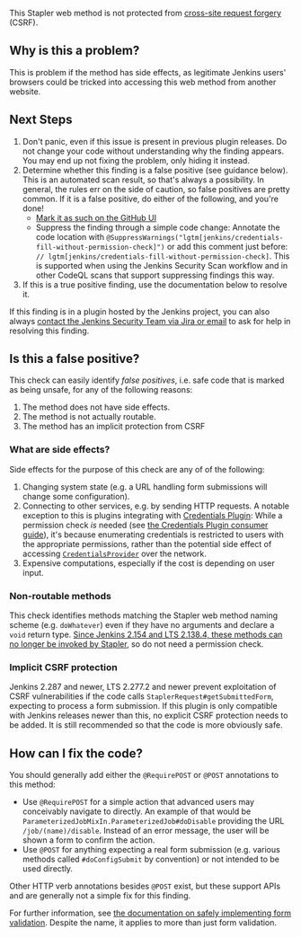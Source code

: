 This Stapler web method is not protected from [cross-site request forgery](https://owasp.org/www-community/attacks/csrf) (CSRF).

## Why is this a problem?

This is problem if the method has side effects, as legitimate Jenkins users' browsers could be tricked into accessing this web method from another website.

## Next Steps

<!-- Generic section used in all findings -->

1. Don't panic, even if this issue is present in previous plugin releases. Do not change your code without understanding why the finding appears. You may end up not fixing the problem, only hiding it instead.
2. Determine whether this finding is a false positive (see guidance below). This is an automated scan result, so that's always a possibility. In general, the rules err on the side of caution, so false positives are pretty common. If it is a false positive, do either of the following, and you're done!
    * [Mark it as such on the GitHub UI](https://docs.github.com/en/code-security/code-scanning/automatically-scanning-your-code-for-vulnerabilities-and-errors/managing-code-scanning-alerts-for-your-repository#dismissing--alerts)
    * Suppress the finding through a simple code change:
      Annotate the code location with `@SuppressWarnings("lgtm[jenkins/credentials-fill-without-permission-check]")` or add this comment just before: `// lgtm[jenkins/credentials-fill-without-permission-check]`.
      This is supported when using the Jenkins Security Scan workflow and in other CodeQL scans that support suppressing findings this way.
3. If this is a true positive finding, use the documentation below to resolve it.

If this finding is in a plugin hosted by the Jenkins project, you can also always [contact the Jenkins Security Team via Jira or email](https://www.jenkins.io/security/#reporting-vulnerabilities) to ask for help in resolving this finding.

## Is this a false positive?

This check can easily identify _false positives_, i.e. safe code that is marked as being unsafe, for any of the following reasons:

1. The method does not have side effects.
2. The method is not actually routable.
3. The method has an implicit protection from CSRF

### What are side effects?

Side effects for the purpose of this check are any of of the following:

1. Changing system state (e.g. a URL handling form submissions will change some configuration).
2. Connecting to other services, e.g. by sending HTTP requests. A notable exception to this is plugins integrating with [Credentials Plugin](https://plugins.jenkins.io/credentials/): While a permission check _is_ needed (see [the Credentials Plugin consumer guide](https://github.com/jenkinsci/credentials-plugin/blob/master/docs/consumer.adoc#providing-a-ui-form-element-to-let-a-user-select-credentials)), it's because enumerating credentials is restricted to users with the appropriate permissions, rather than the potential side effect of accessing [`CredentialsProvider`](https://www.jenkins.io/doc/developer/extensions/credentials/#credentialsprovider) over the network.
3. Expensive computations, especially if the cost is depending on user input.

### Non-routable methods

This check identifies methods matching the Stapler web method naming scheme (e.g. `doWhatever`) even if they have no arguments and declare a `void` return type. [Since Jenkins 2.154 and LTS 2.138.4, these methods can no longer be invoked by Stapler](https://www.jenkins.io/doc/developer/handling-requests/actions/), so do not need a permission check.

### Implicit CSRF protection

Jenkins 2.287 and newer, LTS 2.277.2 and newer prevent exploitation of CSRF vulnerabilities if the code calls `StaplerRequest#getSubmittedForm`, expecting to process a form submission. If this plugin is only compatible with Jenkins releases newer than this, no explicit CSRF protection needs to be added. It is still recommended so that the code is more obviously safe.

## How can I fix the code?

You should generally add either the `@RequirePOST` or `@POST` annotations to this method:

* Use `@RequirePOST` for a simple action that advanced users may conceivably navigate to directly. An example of that would be `ParameterizedJobMixIn.ParameterizedJob#doDisable` providing the URL `/job/(name)/disable`. Instead of an error message, the user will be shown a form to confirm the action.
* Use `@POST` for anything expecting a real form submission (e.g. various methods called `#doConfigSubmit` by convention) or not intended to be used directly.

Other HTTP verb annotations besides `@POST` exist, but these support APIs and are generally not a simple fix for this finding.

For further information, see [the documentation on safely implementing form validation](https://www.jenkins.io/doc/developer/security/form-validation/). Despite the name, it applies to more than just form validation.

